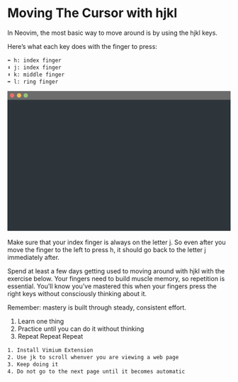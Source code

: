 # Moving The Cursor with hjkl

In Neovim, the most basic way to move around is by using the hjkl keys.

Here’s what each key does with the finger to press:

```
⬅️ h: index finger
⬇️ j: index finger
⬆️ k: middle finger
➡️ l: ring finger
```

![img](./images/hjkl.gif)

Make sure that your index finger is always on the letter j. So even after you
move the finger to the left to press h, it should go back to the letter j
immediately after.

Spend at least a few days getting used to moving around with hjkl with the
exercise below. Your fingers need to build muscle memory, so repetition is
essential. You’ll know you’ve mastered this when your fingers press the right
keys without consciously thinking about it.

Remember: mastery is built through steady, consistent effort.
1. Learn one thing
2. Practice until you can do it without thinking
3. Repeat Repeat Repeat

```admonish tip title='Exercise'
1. Install Vimium Extension
2. Use jk to scroll whenver you are viewing a web page
3. Keep doing it
4. Do not go to the next page until it becomes automatic
```
